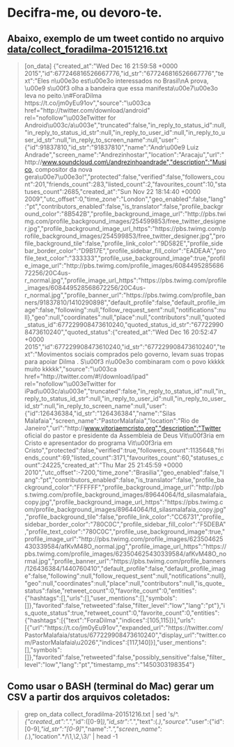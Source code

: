 Decifra-me, ou devoro-te.
=========================

## Abaixo, exemplo de um tweet contido no arquivo [data/collect_foradilma-20151216.txt](https://raw.githubusercontent.com/code4pol/lab-20160211/master/data/collect_foradilma-20151216.txt)

> [on_data] {"created_at":"Wed Dec 16 21:59:58 +0000 2015","id":677246816526667776,"id_str":"677246816526667776","text":"Eles n\u00e3o est\u00e3o interessados no Brasil\nA prova, \u00e9 s\u00f3 olha a bandeira que essa manifesta\u00e7\u00e3o leva no peito.\n#ForaDilma  https:\/\/t.co\/jm0yEu91ov","source":"\u003ca href=\"http:\/\/twitter.com\/download\/android\" rel=\"nofollow\"\u003eTwitter for Android\u003c\/a\u003e","truncated":false,"in_reply_to_status_id":null,"in_reply_to_status_id_str":null,"in_reply_to_user_id":null,"in_reply_to_user_id_str":null,"in_reply_to_screen_name":null,"user":{"id":91837810,"id_str":"91837810","name":"Andr\u00e9 Luiz Andrade","screen_name":"Andrezinhostar","location":"Aracaju","url":"http:\/\/www.soundcloud.com\/andrezinhoandrade","description":"Musico, compositor da nova gera\u00e7\u00e3o!","protected":false,"verified":false,"followers_count":201,"friends_count":283,"listed_count":2,"favourites_count":10,"statuses_count":2685,"created_at":"Sun Nov 22 18:14:40 +0000 2009","utc_offset":0,"time_zone":"London","geo_enabled":false,"lang":"pt","contributors_enabled":false,"is_translator":false,"profile_background_color":"8B542B","profile_background_image_url":"http:\/\/pbs.twimg.com\/profile_background_images\/254599853\/free_twitter_designer.jpg","profile_background_image_url_https":"https:\/\/pbs.twimg.com\/profile_background_images\/254599853\/free_twitter_designer.jpg","profile_background_tile":false,"profile_link_color":"9D582E","profile_sidebar_border_color":"D9B17E","profile_sidebar_fill_color":"EADEAA","profile_text_color":"333333","profile_use_background_image":true,"profile_image_url":"http:\/\/pbs.twimg.com\/profile_images\/608449528568672256\/20C4us-r_normal.jpg","profile_image_url_https":"https:\/\/pbs.twimg.com\/profile_images\/608449528568672256\/20C4us-r_normal.jpg","profile_banner_url":"https:\/\/pbs.twimg.com\/profile_banners\/91837810\/1410290898","default_profile":false,"default_profile_image":false,"following":null,"follow_request_sent":null,"notifications":null},"geo":null,"coordinates":null,"place":null,"contributors":null,"quoted_status_id":677229908473610240,"quoted_status_id_str":"677229908473610240","quoted_status":{"created_at":"Wed Dec 16 20:52:47 +0000 2015","id":677229908473610240,"id_str":"677229908473610240","text":"Movimentos sociais comprados pelo governo, levam suas tropas para apoiar Dilma . S\u00f3 n\u00e3o combinaram com o povo kkkkk muito kkkkk","source":"\u003ca href=\"http:\/\/twitter.com\/#!\/download\/ipad\" rel=\"nofollow\"\u003eTwitter for iPad\u003c\/a\u003e","truncated":false,"in_reply_to_status_id":null,"in_reply_to_status_id_str":null,"in_reply_to_user_id":null,"in_reply_to_user_id_str":null,"in_reply_to_screen_name":null,"user":{"id":126436384,"id_str":"126436384","name":"Silas Malafaia","screen_name":"PastorMalafaia","location":"Rio de Janeiro","url":"http:\/\/www.vitoriaemcristo.org","description":"Twitter oficial do pastor e presidente da Assembleia de Deus Vit\u00f3ria em Cristo e apresentador do programa Vit\u00f3ria em Cristo","protected":false,"verified":true,"followers_count":1135648,"friends_count":69,"listed_count":3171,"favourites_count":60,"statuses_count":24225,"created_at":"Thu Mar 25 21:45:59 +0000 2010","utc_offset":-7200,"time_zone":"Brasilia","geo_enabled":false,"lang":"pt","contributors_enabled":false,"is_translator":false,"profile_background_color":"FFFFFF","profile_background_image_url":"http:\/\/pbs.twimg.com\/profile_background_images\/89644064\/fd_silasmalafaia_copy.jpg","profile_background_image_url_https":"https:\/\/pbs.twimg.com\/profile_background_images\/89644064\/fd_silasmalafaia_copy.jpg","profile_background_tile":false,"profile_link_color":"CC6731","profile_sidebar_border_color":"780C0C","profile_sidebar_fill_color":"F5DEBA","profile_text_color":"780C0C","profile_use_background_image":true,"profile_image_url":"http:\/\/pbs.twimg.com\/profile_images\/623504625430339584\/afKvM48O_normal.jpg","profile_image_url_https":"https:\/\/pbs.twimg.com\/profile_images\/623504625430339584\/afKvM48O_normal.jpg","profile_banner_url":"https:\/\/pbs.twimg.com\/profile_banners\/126436384\/1440760410","default_profile":false,"default_profile_image":false,"following":null,"follow_request_sent":null,"notifications":null},"geo":null,"coordinates":null,"place":null,"contributors":null,"is_quote_status":false,"retweet_count":0,"favorite_count":0,"entities":{"hashtags":[],"urls":[],"user_mentions":[],"symbols":[]},"favorited":false,"retweeted":false,"filter_level":"low","lang":"pt"},"is_quote_status":true,"retweet_count":0,"favorite_count":0,"entities":{"hashtags":[{"text":"ForaDilma","indices":[105,115]}],"urls":[{"url":"https:\/\/t.co\/jm0yEu91ov","expanded_url":"https:\/\/twitter.com\/PastorMalafaia\/status\/677229908473610240","display_url":"twitter.com\/PastorMalafaia\u2026","indices":[117,140]}],"user_mentions":[],"symbols":[]},"favorited":false,"retweeted":false,"possibly_sensitive":false,"filter_level":"low","lang":"pt","timestamp_ms":"1450303198354"}


## Como usar o BASH (terminal do Mac) gerar um CSV a partir dos arquivos coletados:

> grep on_data collect_foradilma-20151216.txt | sed 's/^.*{\"created_at\":\".*\",\"id\":\([0-9]*\),\"id_str\":\".*\",\"text\":\(.*\),\"source\".*\"user\":{\"id\":[0-9]*,\"id_str\":\"[0-9]*\",\"name\":\".*\",\"screen_name\":\(.*\),\"location\".*/\1,\2,\3/' | head -1